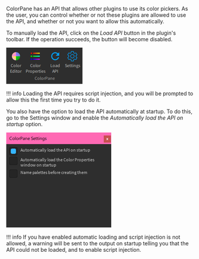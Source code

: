 ColorPane has an API that allows other plugins to use its color pickers. As the user, you can control whether or not these plugins are allowed to use the API, and whether or not you want to allow this automatically.

To manually load the API, click on the *Load API* button in the plugin's toolbar. If the operation succeeds, the button will become disabled.

![The plugin toolbar](../images/toolbar.png)

!!! info
    Loading the API requires script injection, and you will be prompted to allow this the first time you try to do it.

You also have the option to load the API automatically at startup. To do this, go to the Settings window and enable the *Automatically load the API on startup* option.

![The settings window showing the option to automatically load the API as enabled](../images/settings-autoload-api.png)

!!! info
    If you have enabled automatic loading and script injection is not allowed, a warning will be sent to the output on startup telling you that the API could not be loaded, and to enable script injection.